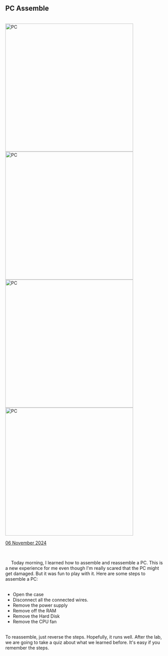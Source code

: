<html>
  <body>
    <!--Contents-->
                            <h2 id="Title">PC Assemble</h2><br>
                              <img src="utmdigital1.jpeg" width="400px" alt="PC"> <br>
                              <img src="utmdigital2.jpeg" width="400px" alt="PC"> <br>
                              <img src="utmdigital3.jpeg" width="400px" alt="PC"> <br>
                              <img src="utmdigital4.jpeg" width="400px" alt="PC"> <br>
                                <p><u>06 November 2024</u><br>
                                    <div>
                                        <br><p> &emsp; Today morning, I learned how to assemble and reassemble a PC. This is a new experience for me
                                            even though I'm really scared that the PC might get damaged. But it was fun to play with it. Here are some steps to assemble a PC:
                                            <ul>
                                                <br><li>Open the case</li>
                                                <li>Disconnect all the connected wires.</li>
                                                <li>Remove the power supply</li>
                                                <li>Remove off the RAM</li>
                                                <li>Remove the Hard Disk</li>
                                                <li>Remove the CPU fan</li>
                                            </ul><br>
                                            To reassemble, just reverse the steps. Hopefully, it runs well.
                                            After the lab, we are going to take a quiz about what we learned before. It's easy if you remember the steps.
                                        </p>
                                </p>
  </body>
</html>